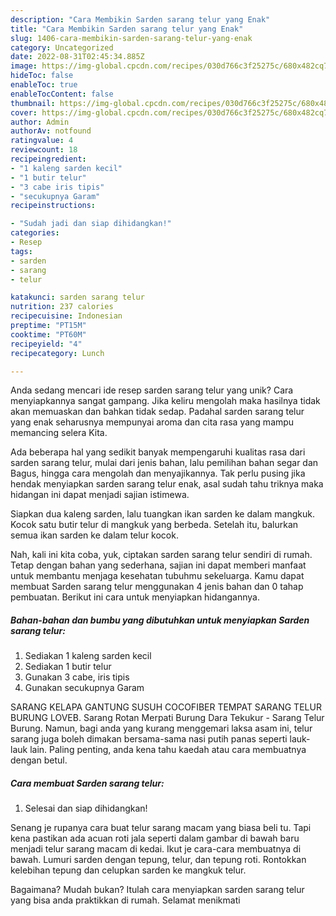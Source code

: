 ```yaml
---
description: "Cara Membikin Sarden sarang telur yang Enak"
title: "Cara Membikin Sarden sarang telur yang Enak"
slug: 1406-cara-membikin-sarden-sarang-telur-yang-enak
category: Uncategorized
date: 2022-08-31T02:45:34.885Z
image: https://img-global.cpcdn.com/recipes/030d766c3f25275c/680x482cq70/sarden-sarang-telur-foto-resep-utama.jpg
hideToc: false
enableToc: true
enableTocContent: false
thumbnail: https://img-global.cpcdn.com/recipes/030d766c3f25275c/680x482cq70/sarden-sarang-telur-foto-resep-utama.jpg
cover: https://img-global.cpcdn.com/recipes/030d766c3f25275c/680x482cq70/sarden-sarang-telur-foto-resep-utama.jpg
author: Admin
authorAv: notfound
ratingvalue: 4
reviewcount: 18
recipeingredient:
- "1 kaleng sarden kecil"
- "1 butir telur"
- "3 cabe iris tipis"
- "secukupnya Garam"
recipeinstructions:

- "Sudah jadi dan siap dihidangkan!"
categories:
- Resep
tags:
- sarden
- sarang
- telur

katakunci: sarden sarang telur 
nutrition: 237 calories
recipecuisine: Indonesian
preptime: "PT15M"
cooktime: "PT60M"
recipeyield: "4"
recipecategory: Lunch

---
```





Anda sedang mencari ide resep sarden sarang telur yang unik? Cara menyiapkannya sangat gampang. Jika keliru mengolah maka hasilnya tidak akan memuaskan dan bahkan tidak sedap. Padahal sarden sarang telur yang enak seharusnya mempunyai aroma dan cita rasa yang mampu memancing selera Kita.





Ada beberapa hal yang sedikit banyak mempengaruhi kualitas rasa dari sarden sarang telur, mulai dari jenis bahan, lalu pemilihan bahan segar dan Bagus, hingga cara mengolah dan menyajikannya. Tak perlu pusing jika hendak menyiapkan sarden sarang telur enak,      asal sudah tahu triknya maka hidangan ini dapat menjadi sajian istimewa.














Siapkan dua kaleng sarden, lalu tuangkan ikan sarden ke dalam mangkuk. Kocok satu butir telur di mangkuk yang berbeda. Setelah itu, balurkan semua ikan sarden ke dalam telur kocok.






Nah, kali ini kita coba, yuk, ciptakan sarden sarang telur sendiri di rumah. Tetap dengan bahan yang sederhana, sajian ini dapat memberi manfaat untuk membantu menjaga kesehatan tubuhmu sekeluarga. Kamu dapat membuat Sarden sarang telur menggunakan 4 jenis bahan dan 0 tahap pembuatan. Berikut ini cara untuk menyiapkan hidangannya.

<!--inarticleads1-->

##### Bahan-bahan dan bumbu yang dibutuhkan untuk menyiapkan Sarden sarang telur:

1. Sediakan 1 kaleng sarden kecil
1. Sediakan 1 butir telur
1. Gunakan 3 cabe, iris tipis
1. Gunakan secukupnya Garam


SARANG KELAPA GANTUNG SUSUH COCOFIBER TEMPAT SARANG TELUR BURUNG LOVEB. Sarang Rotan Merpati Burung Dara Tekukur - Sarang Telur Burung. Namun, bagi anda yang kurang menggemari laksa asam ini, telur sarang juga boleh dimakan bersama-sama nasi putih panas seperti lauk-lauk lain. Paling penting, anda kena tahu kaedah atau cara membuatnya dengan betul. 

<!--inarticleads2-->

##### Cara membuat Sarden sarang telur:


1. Selesai dan siap dihidangkan!

Senang je rupanya cara buat telur sarang macam yang biasa beli tu. Tapi kena pastikan ada acuan roti jala seperti dalam gambar di bawah baru menjadi telur sarang macam di kedai. Ikut je cara-cara membuatnya di bawah. Lumuri sarden dengan tepung, telur, dan tepung roti. Rontokkan kelebihan tepung dan celupkan sarden ke mangkuk telur. 

Bagaimana? Mudah bukan? Itulah cara menyiapkan sarden sarang telur yang bisa anda praktikkan di rumah. Selamat menikmati
